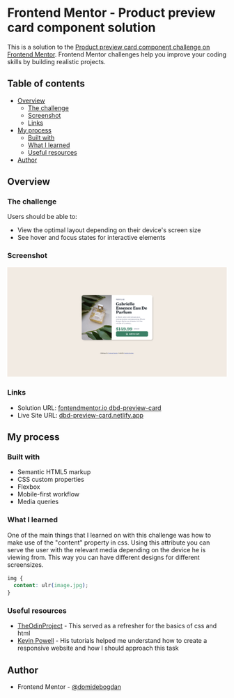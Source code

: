 # Frontend Mentor - Product preview card component solution

This is a solution to the [Product preview card component challenge on Frontend Mentor](https://www.frontendmentor.io/challenges/product-preview-card-component-GO7UmttRfa). Frontend Mentor challenges help you improve your coding skills by building realistic projects. 

## Table of contents

- [Overview](#overview)
  - [The challenge](#the-challenge)
  - [Screenshot](#screenshot)
  - [Links](#links)
- [My process](#my-process)
  - [Built with](#built-with)
  - [What I learned](#what-i-learned)
  - [Useful resources](#useful-resources)
- [Author](#author)


## Overview

### The challenge

Users should be able to:

- View the optimal layout depending on their device's screen size
- See hover and focus states for interactive elements

### Screenshot

![](./screenshot.png)

### Links

- Solution URL: [fontendmentor.io dbd-preview-card](https://www.frontendmentor.io/challenges/product-preview-card-component-GO7UmttRfa/hub/responsive-product-preview-card-component-ySUl4vyLRg)
- Live Site URL: [dbd-preview-card.netlify.app](https://dbd-product-card.netlify.app/)

## My process

### Built with

- Semantic HTML5 markup
- CSS custom properties
- Flexbox
- Mobile-first workflow
- Media queries

### What I learned

One of the main things that I learned on with this challenge was how to make use of the "content" property in css. Using this attribute you can serve the user with the relevant media depending on the device he is viewing from. This way you can have different designs for different screensizes.

```css
img {
  content: ulr(image.jpg);
}
```


### Useful resources

- [TheOdinProject](theodinproject.com/) - This served as a refresher for the basics of css and html
- [Kevin Powell](https://www.youtube.com/kepowob) - His tutorials helped me understand how to create a responsive website and how I should approach this task

## Author
- Frontend Mentor - [@domidebogdan](https://www.frontendmentor.io/profile/domidebogdan)

